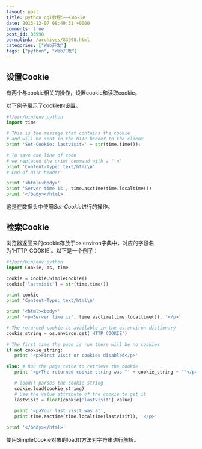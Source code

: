 ```yaml
---
layout: post
title: python cgi教程5——Cookie
date: 2013-12-07 08:49:31 +0000
comments: true
post_id: 83998
permalink: /archives/83998.html
categories: ["Web开发"]
tags: ["python", "Web开发"]
---
```


<h2>设置Cookie</h2>
<p>有两个与cookie相关的操作，设置cookie和读取cookie。</p>
<p>以下例子展示了cookie的设置。</p>

```python
#!/usr/bin/env python
import time

# This is the message that contains the cookie
# and will be sent in the HTTP header to the client
print 'Set-Cookie: lastvisit=' + str(time.time());

# To save one line of code
# we replaced the print command with a '\n'
print 'Content-Type: text/html\n'
# End of HTTP header

print '<html><body>'
print 'Server time is', time.asctime(time.localtime())
print '</body></html>'
```

<p>这是在数据头中使用<em>Set-Cookie</em>进行的操作。</p>
<h2>检索Cookie</h2>
<p>浏览器返回来的cookie存放于os.environ字典中，对应的字段名为'HTTP_COOKIE'。以下是一个例子：</p>

```python
#!/usr/bin/env python
import Cookie, os, time

cookie = Cookie.SimpleCookie()
cookie['lastvisit'] = str(time.time())

print cookie
print 'Content-Type: text/html\n'

print '<html><body>'
print '<p>Server time is', time.asctime(time.localtime()), '</p>'

# The returned cookie is available in the os.environ dictionary
cookie_string = os.environ.get('HTTP_COOKIE')

# The first time the page is run there will be no cookies
if not cookie_string:
   print '<p>First visit or cookies disabled</p>'

else: # Run the page twice to retrieve the cookie
   print '<p>The returned cookie string was "' + cookie_string + '"</p>'

   # load() parses the cookie string
   cookie.load(cookie_string)
   # Use the value attribute of the cookie to get it
   lastvisit = float(cookie['lastvisit'].value)
   
   print '<p>Your last visit was at',
   print time.asctime(time.localtime(lastvisit)), '</p>'

print '</body></html>'
```

<p>使用SimpleCookie对象的load()方法对字符串进行解析。</p>
